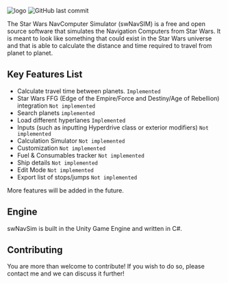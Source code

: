 ![logo](https://i.imgur.com/DcmRqjk.png)
![GitHub last commit](https://img.shields.io/github/last-commit/HolyAcorn/Star-Wars-NavComputer-Simulator)

The Star Wars NavComputer Simulator (swNavSIM) is a free and open source software that simulates the Navigation Computers from Star Wars. It is meant to look like something that could exist in the Star Wars universe and that is able to calculate the distance and time required to travel from planet to planet.

## Key Features List

- Calculate travel time between planets. `Implemented`
- Star Wars FFG (Edge of the Empire/Force and Destiny/Age of Rebellion) integration `Not implemented`
- Search planets `implemented`
- Load different hyperlanes `Implemented`
- Inputs (such as inputting Hyperdrive class or exterior modifiers) `Not implemented`
- Calculation Simulator `Not implemented`
- Customization `Not implemented`
- Fuel & Consumables tracker `Not implemented`
- Ship details `Not implemented`
- Edit Mode `Not implemented`
- Export list of stops/jumps `Not implemented`

More features will be added in the future.


## Engine
swNavSim is built in the Unity Game Engine and written in C#.

## Contributing
You are more than welcome to contribute! If you wish to do so, please contact me and we can discuss it further!

[//]: # (These are reference links used in the body of this note and get stripped out when the markdown processor does its job. There is no need to format nicely because it shouldn't be seen. Thanks SO - http://stackoverflow.com/questions/4823468/store-comments-in-markdown-syntax)

   [dill]: <https://github.com/joemccann/dillinger>
   [git-repo-url]: <https://github.com/joemccann/dillinger.git>
   [john gruber]: <http://daringfireball.net>
   [df1]: <http://daringfireball.net/projects/markdown/>
   [markdown-it]: <https://github.com/markdown-it/markdown-it>
   [Ace Editor]: <http://ace.ajax.org>
   [node.js]: <http://nodejs.org>
   [Twitter Bootstrap]: <http://twitter.github.com/bootstrap/>
   [jQuery]: <http://jquery.com>
   [@tjholowaychuk]: <http://twitter.com/tjholowaychuk>
   [express]: <http://expressjs.com>
   [AngularJS]: <http://angularjs.org>
   [Gulp]: <http://gulpjs.com>

   [PlDb]: <https://github.com/joemccann/dillinger/tree/master/plugins/dropbox/README.md>
   [PlGh]: <https://github.com/joemccann/dillinger/tree/master/plugins/github/README.md>
   [PlGd]: <https://github.com/joemccann/dillinger/tree/master/plugins/googledrive/README.md>
   [PlOd]: <https://github.com/joemccann/dillinger/tree/master/plugins/onedrive/README.md>
   [PlMe]: <https://github.com/joemccann/dillinger/tree/master/plugins/medium/README.md>
   [PlGa]: <https://github.com/RahulHP/dillinger/blob/master/plugins/googleanalytics/README.md>
